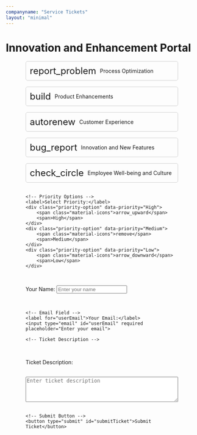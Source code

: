 ```yaml
---
companyname: "Service Tickets"
layout: "minimal"
---
```


<style>

#ticketForm {
    display: flex;
    flex-direction: column;
    gap: 1rem;
    max-width: 400px;
    margin: auto;
}

.ticket-option, .priority-option {
    display: flex;
    align-items: center;
    padding: 10px;
    border: 1px solid #ccc;
    border-radius: 5px;
    cursor: pointer;
    transition: background-color 0.3s ease;
}

.ticket-option:hover, .priority-option:hover {
    background-color: #f0f0f0;
}

.ticket-option span.material-icons, .priority-option span.material-icons {
    font-size: 24px;
    margin-right: 10px;
}

.ticket-option.selected, .priority-option.selected {
    background-color: #d1e7ff;
    border-color: #007bff;
}

</style>
<h1>Innovation and Enhancement Portal</h1>

<!-- Link to Google Fonts for Material Icons -->
<link href="https://fonts.googleapis.com/icon?family=Material+Icons" rel="stylesheet">

<div id="ticketForm">
    <!-- Ticket Type Options -->
    <div class="ticket-option" data-value="Incident">
        <span class="material-icons">report_problem</span>
        <span>Process Optimization</span>
    </div>
    <div class="ticket-option" data-value="Service Request">
        <span class="material-icons">build</span>
        <span>Product Enhancements</span>
    </div>
    <div class="ticket-option" data-value="Change Request">
        <span class="material-icons">autorenew</span>
        <span>Customer Experience</span>
    </div>
    <div class="ticket-option" data-value="Problem">
        <span class="material-icons">bug_report</span>
        <span>Innovation and New Features</span>
    </div>
    <div class="ticket-option" data-value="Task">
        <span class="material-icons">check_circle</span>
        <span>Employee Well-being and Culture</span>
    </div>

    <!-- Priority Options -->
    <label>Select Priority:</label>
    <div class="priority-option" data-priority="High">
        <span class="material-icons">arrow_upward</span>
        <span>High</span>
    </div>
    <div class="priority-option" data-priority="Medium">
        <span class="material-icons">remove</span>
        <span>Medium</span>
    </div>
    <div class="priority-option" data-priority="Low">
        <span class="material-icons">arrow_downward</span>
        <span>Low</span>
    </div>
  <label for="userName">Your Name:</label>
    <input type="text" id="userName" required placeholder="Enter your name">
    
    <!-- Email Field -->
    <label for="userEmail">Your Email:</label>
    <input type="email" id="userEmail" required placeholder="Enter your email">

    <!-- Ticket Description -->
<label for="ticketDescription">Ticket Description:</label>
<textarea id="ticketDescription" required placeholder="Enter ticket description" rows="4"></textarea>


    <!-- Submit Button -->
    <button type="submit" id="submitTicket">Submit Ticket</button>
</div>

<input type="hidden" id="ticketType" value="">
<input type="hidden" id="ticketPriority" value="">


<script>
document.getElementById('ticketForm').addEventListener('submit', function(event) {
event.preventDefault();

const ticketType = document.getElementById('ticketType').value;
const ticketDescription = document.getElementById('ticketDescription').value;

const data = {
    type: ticketType,
    description: ticketDescription
};

fetch('https://ap.milesahead.today/ticket', {
    method: 'POST',
    headers: {
        'Content-Type': 'application/json'
    },
    body: JSON.stringify(data)
})
.then(response => {
    if (!response.ok) {
        throw new Error('Network response was not ok');
    }
    return response.json();
})
.then(data => {
    alert('Ticket submitted successfully!');
    // Optionally reset the form
    document.getElementById('ticketForm').reset();
})
.catch(error => {
    console.error('There was a problem with the fetch operation:', error);
    alert('There was an error submitting the ticket. Please try again.');
});
});

// Handle Ticket Type Selection
document.querySelectorAll('.ticket-option').forEach(option => {
    option.addEventListener('click', function() {
        document.querySelectorAll('.ticket-option').forEach(opt => opt.classList.remove('selected'));
        this.classList.add('selected');
        document.getElementById('ticketType').value = this.getAttribute('data-value');
    });
});

// Handle Priority Selection
document.querySelectorAll('.priority-option').forEach(option => {
    option.addEventListener('click', function() {
        document.querySelectorAll('.priority-option').forEach(opt => opt.classList.remove('selected'));
        this.classList.add('selected');
        document.getElementById('ticketPriority').value = this.getAttribute('data-priority');
    });
});

// Handle Form Submission
document.getElementById('submitTicket').addEventListener('click', function(event) {
    event.preventDefault();
    const ticketType = document.getElementById('ticketType').value;
    const ticketPriority = document.getElementById('ticketPriority').value;
    const ticketDescription = document.getElementById('ticketDescription').value;
    
    if (ticketType && ticketPriority && ticketDescription) {
        // Submit form logic here
        alert(`Ticket submitted: ${ticketType}, Priority: ${ticketPriority}, Description: ${ticketDescription}`);
    } else {
        alert('Please select a ticket type, priority, and enter a description.');
    }
});

    
</script>

